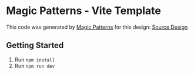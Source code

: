 # Magic Patterns - Vite Template

This code was generated by [Magic Patterns](https://magicpatterns.com) for this design: [Source Design](https://www.magicpatterns.com/c/czsq1yyqeqq3yrsorrf7u9)

## Getting Started

1. Run `npm install`
2. Run `npm run dev`
